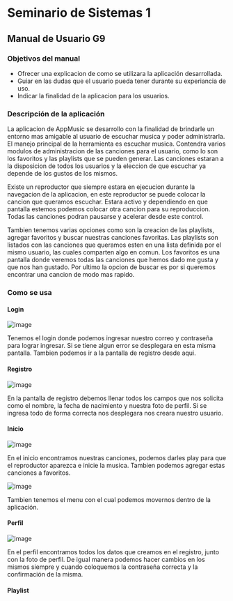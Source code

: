 #  Seminario de Sistemas 1
## Manual de Usuario G9

### Objetivos del manual

- Ofrecer una explicacion de como se utilizara la aplicación desarrollada.
- Guiar en las dudas que el usuario pueda tener durante su experiancia de uso. 
- Indicar la finalidad de la aplicacion para los usuarios. 

### Descripción de la aplicación

La aplicacion de AppMusic se desarrollo con la finalidad de brindarle un entorno mas amigable al usuario de escuchar musica y poder administrarla. El manejo principal de la herramienta es escuchar musica. Contendra varios modulos de administracion de las canciones para el usuario, como lo son los favoritos y las playlists que se pueden generar. Las canciones estaran a la disposicion de todos los usuarios y la eleccion de que escuchar ya depende de los gustos de los mismos. 

Existe un reproductor que siempre estara en ejecucion durante la navegacion de la aplicacion, en este reproductor se puede colocar la cancion que queramos escuchar. Estara activo y dependiendo en que pantalla estemos podemos colocar otra cancion para su reproduccion. Todas las canciones podran pausarse y acelerar desde este control. 

Tambien tenemos varias opciones como son la creacion de las playlists, agregar favoritos y buscar nuestras canciones favoritas. Las playlists son listados con las canciones que queramos esten en una lista definida por el mismo usuario, las cuales comparten algo en comun. Los favoritos es una pantalla donde veremos todas las canciones que hemos dado me gusta y que nos han gustado. Por ultimo la opcion de buscar es por si queremos encontrar una cancion de modo mas rapido. 

### Como se usa

#### Login

![image](https://github.com/user-attachments/assets/dedba131-8b7f-4e62-bd47-40e48c1094cf)

Tenemos el login donde podemos ingresar nuestro correo y contraseña para lograr ingresar. Si se tiene algun error se desplegara en esta misma pantalla. Tambien podemos ir a la pantalla de registro desde aqui. 

#### Registro

![image](https://github.com/user-attachments/assets/ffa4ae94-2382-4d94-9522-69723f0d77f5)

En la pantalla de registro debemos llenar todos los campos que nos solicita como el nombre, la fecha de nacimiento y nuestra foto de perfil. Si se ingresa todo de forma correcta nos desplegara nos creara nuestro usuario. 

#### Inicio

![image](https://github.com/user-attachments/assets/d4a537c0-ca27-4da5-8e08-d1ef2a36d7f7)

En el inicio encontramos nuestras canciones, podemos darles play para que el reproductor aparezca e inicie la musica. Tambien podemos agregar estas canciones a favoritos. 

![image](https://github.com/user-attachments/assets/96a1e7d9-a74e-4f67-b649-730b98dc9fc0)

Tambien tenemos el menu con el cual podemos movernos dentro de la aplicación. 

#### Perfil

![image](https://github.com/user-attachments/assets/73213cc4-09cd-4983-9ece-cc5175e23df5)

En el perfil encontramos todos los datos que creamos en el registro, junto con la foto de perfil. De igual manera podemos hacer cambios en los mismos siempre y cuando coloquemos la contraseña correcta y la confirmación de la misma. 

#### Playlist




